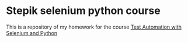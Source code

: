 # Stepik selenium python course
This is a repository of my homework for the course [Test Automation with Selenium and Python](https://stepik.org/course/575)